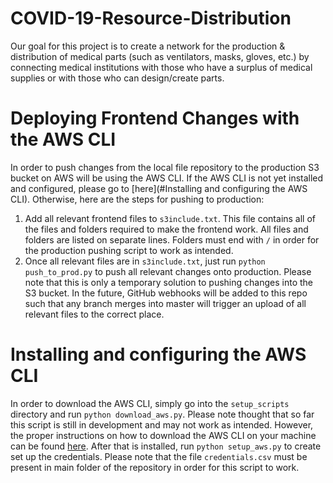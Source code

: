 # COVID-19-Resource-Distribution
Our goal for this project is to create a network for the production &amp; distribution of medical parts (such as 
ventilators, masks, gloves, etc.) by connecting medical institutions with those who have a surplus of medical supplies 
or with those who can design/create parts. 

# Deploying Frontend Changes with the AWS CLI
In order to push changes from the local file repository to the production S3 bucket on AWS will be using the AWS CLI. 
If the AWS CLI is not yet installed and configured, please go to [here](#Installing and configuring the AWS CLI).
Otherwise, here are the steps for pushing to production:
1) Add all relevant frontend files to `s3include.txt`. This file contains all of the files and folders required to make
the frontend work. All files and folders are listed on separate lines. Folders must end with `/` in order for the 
production pushing script to work as intended.
2) Once all relevant files are in `s3include.txt`, just run `python push_to_prod.py` to push all relevant changes onto
production.
Please note that this is only a temporary solution to pushing changes into the S3 bucket. In the future, GitHub 
webhooks will be added to this repo such that any branch merges into master will trigger an upload of all relevant 
files to the correct place.

# Installing and configuring the AWS CLI
In order to download the AWS CLI, simply go into the `setup_scripts` directory and run `python download_aws.py`. Please
note thought that so far this script is still in development and may not work as intended. However, the proper 
instructions on how to download the AWS CLI on your machine can be found 
[here](https://docs.aws.amazon.com/cli/latest/userguide/install-cliv2.html). After that is installed, run 
`python setup_aws.py` to create set up the credentials. Please note that the file `credentials.csv` must be present in 
main folder of the repository in order for this script to work.
